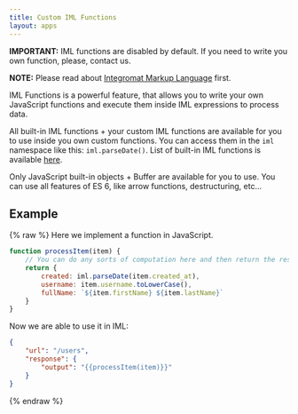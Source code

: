 ```yaml
---
title: Custom IML Functions
layout: apps
---
```




**IMPORTANT:** IML functions are disabled by default. If you need to
write you own function, please, contact us.

**NOTE:** Please read about
[Integromat Markup Language](iml.md) first.

IML Functions is a powerful feature, that allows you to write your own
JavaScript functions and execute them inside IML expressions to process
data.

All built-in IML functions + your custom IML functions are available for
you to use inside you own custom functions. You can access them in the
`iml` namespace like this: `iml.parseDate()`. List of built-in IML
functions is available
[here](https://www.integromat.com/en/kb/functions.html).

Only JavaScript built-in objects + Buffer are available for you to use.
You can use all features of ES 6, like arrow functions, destructuring,
etc...

## Example
{% raw %}
Here we implement a function in JavaScript.

```javascript
function processItem(item) {
    // You can do any sorts of computation here and then return the result
    return {
        created: iml.parseDate(item.created_at),
        username: item.username.toLowerCase(),
        fullName: `${item.firstName} ${item.lastName}`
    }
}
```

Now we are able to use it in IML:

```json
{
    "url": "/users",
    "response": {
        "output": "{{processItem(item)}}"
    }
}
```
{% endraw %}